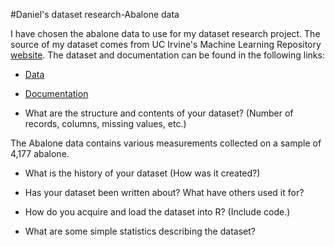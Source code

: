 #Daniel's dataset research-Abalone data

I have chosen the abalone data to use for my dataset research project. The source of my dataset comes from UC Irvine's Machine Learning Repository [website](http://archive.ics.uci.edu/ml/datasets/Abalone?pagewanted=all).
The dataset and documentation can be found in the following links:
  * [Data](http://archive.ics.uci.edu/ml/machine-learning-databases/abalone/abalone.data)
  * [Documentation](http://archive.ics.uci.edu/ml/machine-learning-databases/abalone/abalone.names)

* What are the structure and contents of your dataset? (Number of records, columns, missing values, etc.)

The Abalone data contains various measurements collected on a sample of 4,177 abalone.

* What is the history of your dataset (How was it created?)


* Has your dataset been written about? What have others used it for?


* How do you acquire and load the dataset into R? (Include code.)


* What are some simple statistics describing the dataset?


